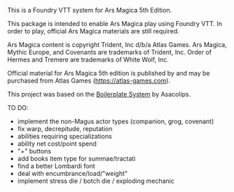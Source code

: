 This is a Foundry VTT system for Ars Magica 5th Edition.

This package is intended to enable Ars Magica play using Foundry VTT. In order to play, official Ars Magica materials are still required.

Ars Magica content is copyright Trident, Inc d/b/a Atlas Games. Ars Magica, Mythic Europe, and Covenants are trademarks of Trident, Inc. Order of Hermes and Tremere are trademarks of White Wolf, Inc.

Official material for Ars Magica 5th edition is published by and may be purchased from Atlas Games (https://atlas-games.com).

This project was based on the [Boilerplate System](https://gitlab.com/asacolips-projects/foundry-mods/boilerplate) by Asacolips.

TO DO:
- implement the non-Magus actor types (companion, grog, covenant)
- fix warp, decrepitude, reputation
- abilities requiring specializations
- ability net cost/point spend
- "+" buttons
- add books item type for summae/tractati
- find a better Lombardi font
- deal with encumbrance/load/"weight"
- implement stress die / botch die / exploding mechanic